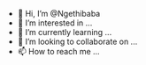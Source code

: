 - 👋 Hi, I’m @Ngethibaba
- 👀 I’m interested in ...
- 🌱 I’m currently learning ...
- 💞️ I’m looking to collaborate on ...
- 📫 How to reach me ...

<!---
Ngethibaba/Ngethibaba is a ✨ special ✨ repository because its `README.md` (this file) appears on your GitHub profile.
You can click the Preview link to take a look at your changes.
--->
